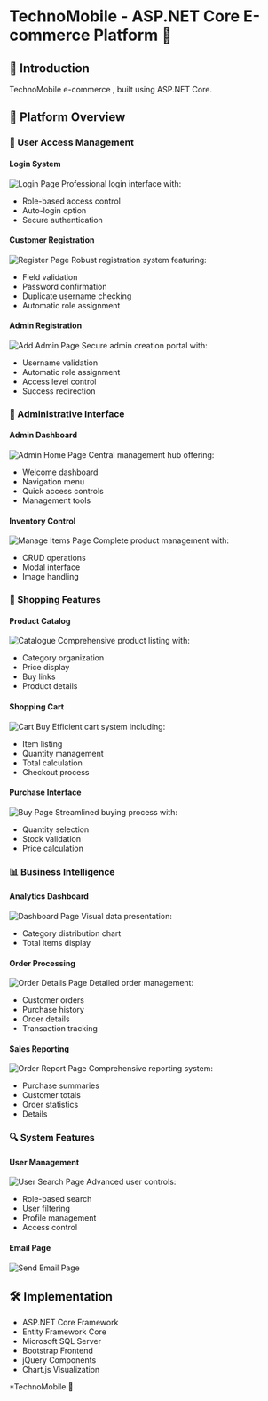 # TechnoMobile - ASP.NET Core E-commerce Platform 🚀

## 🌟 Introduction
TechnoMobile e-commerce , built using ASP.NET Core.

## 📱 Platform Overview

### 🔐 User Access Management

#### Login System
![Login Page](images/Untitled.png)
Professional login interface with:
- Role-based access control
- Auto-login option
- Secure authentication

#### Customer Registration
![Register Page](images/REGISTER.png)
Robust registration system featuring:
- Field validation
- Password confirmation
- Duplicate username checking
- Automatic role assignment

#### Admin Registration
![Add Admin Page](images/ADDADMIN%20PAGE.png)
Secure admin creation portal with:
- Username validation
- Automatic role assignment
- Access level control
- Success redirection

### 💼 Administrative Interface

#### Admin Dashboard
![Admin Home Page](images/ADMIN%20HOME%20PAGE.png)
Central management hub offering:
- Welcome dashboard
- Navigation menu
- Quick access controls
- Management tools

#### Inventory Control
![Manage Items Page](images/MANAGE%20ITEMS%20PAGE.png)
Complete product management with:
- CRUD operations
- Modal interface
- Image handling

### 🛒 Shopping Features

#### Product Catalog
![Catalogue](images/CATALOGUE.png)
Comprehensive product listing with:
- Category organization
- Price display
- Buy links
- Product details

#### Shopping Cart
![Cart Buy](images/CART%20BUY.png)
Efficient cart system including:
- Item listing
- Quantity management
- Total calculation
- Checkout process

#### Purchase Interface
![Buy Page](images/BUYPAGE.png)
Streamlined buying process with:
- Quantity selection
- Stock validation
- Price calculation

### 📊 Business Intelligence

#### Analytics Dashboard
![Dashboard Page](images/DASHBOARDPAGE.png)
Visual data presentation:
- Category distribution chart
- Total items display

#### Order Processing
![Order Details Page](images/ORDERDETAILSPAGE.png)
Detailed order management:
- Customer orders
- Purchase history
- Order details
- Transaction tracking

#### Sales Reporting
![Order Report Page](images/ORDERREPORT%20PAGE.png)
Comprehensive reporting system:
- Purchase summaries
- Customer totals
- Order statistics
- Details

### 🔍 System Features

#### User Management
![User Search Page](images/USERSEARCHPAGE.png)
Advanced user controls:
- Role-based search
- User filtering
- Profile management
- Access control

#### Email Page
![Send Email Page](images/SEND%20EMAIL%20PAGE.png)

## 🛠️ Implementation 
- ASP.NET Core Framework
- Entity Framework Core
- Microsoft SQL Server
- Bootstrap Frontend
- jQuery Components
- Chart.js Visualization



*TechnoMobile 💫
